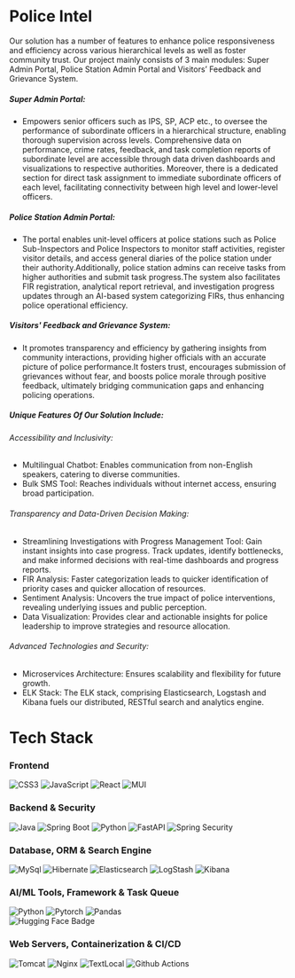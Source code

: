# Police Intel

Our solution has a number of features to enhance police responsiveness and efficiency across various hierarchical levels as well as foster community trust. Our project mainly consists of 3 main modules: Super Admin Portal, Police Station Admin Portal and Visitors’ Feedback and Grievance System.

##### Super Admin Portal:

- Empowers senior officers such as IPS, SP, ACP etc., to oversee the performance of subordinate officers in a hierarchical structure, enabling
  thorough supervision across levels. Comprehensive data on performance, crime rates, feedback, and task completion reports of subordinate level are accessible through data driven dashboards and visualizations to respective authorities. Moreover, there is a dedicated section for direct task assignment to immediate subordinate officers of each level, facilitating connectivity between high level and lower-level officers.

##### Police Station Admin Portal:

- The portal enables unit-level officers at police stations such as Police Sub-Inspectors and Police Inspectors to monitor staff activities, register visitor details, and access general diaries of the police station under their authority.Additionally, police station admins can receive tasks
  from higher authorities and submit task progress.The system also facilitates FIR registration, analytical report retrieval, and investigation progress updates through an AI-based system categorizing FIRs, thus enhancing police operational efficiency.

##### Visitors' Feedback and Grievance System:

- It promotes transparency and efficiency by gathering insights from community interactions, providing higher officials with an accurate picture of police performance.It fosters trust, encourages submission of grievances without fear, and boosts police morale through positive feedback, ultimately bridging communication gaps and enhancing policing operations.

##### Unique Features Of Our Solution Include:

###### Accessibility and Inclusivity:

- Multilingual Chatbot: Enables communication from non-English speakers, catering to diverse communities.
- Bulk SMS Tool: Reaches individuals without internet access, ensuring broad participation.

###### Transparency and Data-Driven Decision Making:

- Streamlining Investigations with Progress Management Tool: Gain instant insights into case progress. Track updates, identify bottlenecks, and make informed decisions with real-time dashboards and progress reports.
- FIR Analysis: Faster categorization leads to quicker identification of priority cases and quicker allocation of
  resources.
- Sentiment Analysis: Uncovers the true impact of police interventions, revealing underlying issues and public
  perception.
- Data Visualization: Provides clear and actionable insights for police leadership to improve strategies and
  resource allocation.

###### Advanced Technologies and Security:

- Microservices Architecture: Ensures scalability and flexibility for future growth.
- ELK Stack: The ELK stack, comprising Elasticsearch, Logstash and Kibana fuels our distributed, RESTful
  search and analytics engine.

# Tech Stack

### Frontend

![CSS3](https://img.shields.io/badge/css3-%231572B6.svg?style=for-the-badge&logo=css3&logoColor=white) ![JavaScript](https://img.shields.io/badge/javascript-%23323330.svg?style=for-the-badge&logo=javascript&logoColor=%23F7DF1E) ![React](https://img.shields.io/badge/react-%2320232a.svg?style=for-the-badge&logo=react&logoColor=%2361DAFB) ![MUI](https://img.shields.io/badge/MUI-%230081CB.svg?style=for-the-badge&logo=material-ui&logoColor=white)

### Backend & Security

![Java](https://img.shields.io/badge/Java-ED8B00?style=for-the-badge&logo=openjdk&logoColor=white) ![Spring Boot](https://img.shields.io/badge/Spring_Boot-6DB33F?style=for-the-badge&logo=spring-boot&logoColor=white) ![Python](https://img.shields.io/badge/python-3670A0?style=for-the-badge&logo=python&logoColor=ffdd54) ![FastAPI](https://img.shields.io/badge/FastAPI-009688?style=for-the-badge&logo=FastAPI&logoColor=white) ![Spring Security](https://img.shields.io/badge/Spring_Security-6DB33F?style=for-the-badge&logo=spring-security&logoColor=white)

### Database, ORM & Search Engine

![MySql](https://img.shields.io/badge/MySQL-3670A0?style=for-the-badge&logo=mysql&logoColor=white) ![Hibernate](https://img.shields.io/badge/Hibernate-b5aa6d?style=for-the-badge&logo=hibernate&logoColor=white) ![Elasticsearch](https://img.shields.io/badge/Elasticsearch-00a4de?style=for-the-badge&logo=elasticsearch) ![LogStash](https://img.shields.io/badge/LogStash-00b9aa?style=for-the-badge&logo=logstash) ![Kibana](https://img.shields.io/badge/kibana-f7438a?style=for-the-badge&logo=kibana)

### AI/ML Tools, Framework & Task Queue

![Python](https://img.shields.io/badge/python-3670A0?style=for-the-badge&logo=python&logoColor=ffdd54) ![Pytorch](https://img.shields.io/badge/pytorch-grey?style=for-the-badge&logo=pytorch&) ![Pandas](https://img.shields.io/badge/pandas-3670A0?style=for-the-badge&logo=pandas&logoColor=white)  
![Hugging Face Badge](https://img.shields.io/badge/%F0%9F%A4%97-Hugging%20Face-blue?style=for-the-badge&logo=huggingface&logoColor=white&labelColor=0074e8)

### Web Servers, Containerization & CI/CD

![Tomcat](https://img.shields.io/badge/Apache-Tomcat-yellow?style=for-the-badge&logo=apache-tomcat&logoColor=white) ![Nginx](https://img.shields.io/badge/nginx-green?style=for-the-badge&logo=nginx) ![TextLocal](https://img.shields.io/badge/TextLocal-yellow?style=for-the-badge&logo=textlocal&logoColor=white)
![Github Actions](https://img.shields.io/badge/Github_Actions-AFF9FF?style=for-the-badge&logo=github-actions)
